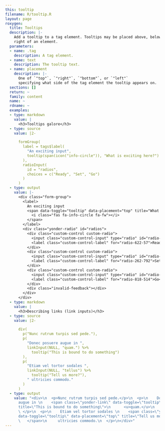 ```yaml
---
this: tooltip
filename: R/tooltip.R
layout: page
roxygen:
  title: Tooltips
  description: |-
    Add a tooltip to a tag element. Tooltips may be placed above, below, left, or
    right of an element.
  parameters:
  - name: .tag
    description: A tag element.
  - name: text
    description: The tooltip text.
  - name: placement
    description: |-
      One of `"top"`, `"right"`, `"bottom"`, or `"left"`
      specifying what side of the tag element the tooltip appears on.
  sections: []
  return: ~
  family: content
  name: ~
  rdname: ~
  examples:
  - type: markdown
    value: |
      <h3>Tooltips galore</h3>
  - type: source
    value: |2-

      formGroup(
        label = tags$label(
          "An exciting input",
          tooltip(span(icon("info-circle")), "What is exciting here?")
        ),
        radioInput(
          id = "radios",
          choices = c("Ready", "Set", "Go")
        )
      )
  - type: output
    value: |-
      <div class="form-group">
        <label>
          An exciting input
          <span data-toggle="tooltip" data-placement="top" title="What is exciting here?">
            <i class="fas fa-info-circle fa-fw"></i>
          </span>
        </label>
        <div class="yonder-radio" id="radios">
          <div class="custom-control custom-radio">
            <input class="custom-control-input" type="radio" id="radio-622-57" name="radios" data-value="Ready" checked/>
            <label class="custom-control-label" for="radio-622-57">Ready</label>
          </div>
          <div class="custom-control custom-radio">
            <input class="custom-control-input" type="radio" id="radio-262-792" name="radios" data-value="Set"/>
            <label class="custom-control-label" for="radio-262-792">Set</label>
          </div>
          <div class="custom-control custom-radio">
            <input class="custom-control-input" type="radio" id="radio-818-514" name="radios" data-value="Go"/>
            <label class="custom-control-label" for="radio-818-514">Go</label>
          </div>
          <div class="invalid-feedback"></div>
        </div>
      </div>
  - type: markdown
    value: |
      <h3>Describing links (link inputs)</h3>
  - type: source
    value: |2-

      div(
        p("Nunc rutrum turpis sed pede."),
        p(
          "Donec posuere augue in ",
          linkInput(NULL, "quam.") %>%
            tooltip("This is bound to do something")
        ),
        p(
          "Etiam vel tortor sodales ",
          linkInput(NULL, "tellus") %>%
            tooltip("Tell us more?"),
          " ultricies commodo."
        )
      )
  - type: output
    value: "<div>\n  <p>Nunc rutrum turpis sed pede.</p>\n  <p>\n    Donec posuere
      augue in \n    <span class=\"yonder-link\" data-toggle=\"tooltip\" data-placement=\"top\"
      title=\"This is bound to do something\">\n      <u>quam.</u>\n    </span>\n
      \ </p>\n  <p>\n    Etiam vel tortor sodales \n    <span class=\"yonder-link\"
      data-toggle=\"tooltip\" data-placement=\"top\" title=\"Tell us more?\">\n      <u>tellus</u>\n
      \   </span>\n     ultricies commodo.\n  </p>\n</div>"
---
```

